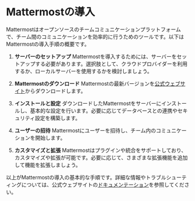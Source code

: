 # Mattermostの導入

Mattermostはオープンソースのチームコミュニケーションプラットフォームで、チーム間のコミュニケーションを効率的に行うためのツールです。以下はMattermostの導入手順の概要です。

1. **サーバーのセットアップ**
   Mattermostを導入するためには、サーバーをセットアップする必要があります。選択肢として、クラウドプロバイダーを利用するか、ローカルサーバーを使用するかを検討しましょう。

2. **Mattermostのダウンロード**
   Mattermostの最新バージョンを[公式ウェブサイト](https://mattermost.com/)からダウンロードします。

3. **インストールと設定**
   ダウンロードしたMattermostをサーバーにインストールし、基本的な設定を行います。必要に応じてデータベースとの連携やセキュリティ設定を構築します。

4. **ユーザーの招待**
   Mattermostにユーザーを招待し、チーム内のコミュニケーションを開始します。

5. **カスタマイズと拡張**
   Mattermostはプラグインや統合をサポートしており、カスタマイズや拡張が可能です。必要に応じて、さまざまな拡張機能を追加して機能を拡張しましょう。

以上がMattermostの導入の基本的な手順です。詳細な情報やトラブルシューティングについては、公式ウェブサイトの[ドキュメンテーション](https://mattermost.com/)を参照してください。

